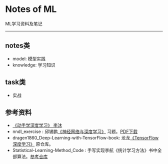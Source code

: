 # Notes of ML

ML学习资料及笔记

---

## notes类
- model: 模型实践
- knowledge: 学习知识

## task类
- 实战


## 参考资料
- [《动手学深度学习》 李沐](https://zh.d2l.ai/)
- nndl_exercise : 邱锡鹏[《神经网络与深度学习》](https://github.com/nndl) 习题。[PDF下载](https://nndl.github.io/)
- dragen1860_Deep-Learning-with-TensorFlow-book: 龙龙[《TensorFlow深度学习》](https://github.com/dragen1860/Deep-Learning-with-TensorFlow-book) 原仓库。
- Statistical-Learning-Method_Code : 手写实现李航《统计学习方法》书中全部算法。[参考仓库](https://github.com/Dod-o/Statistical-Learning-Method_Code)
